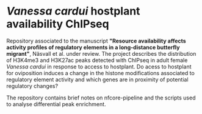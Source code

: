# <i>Vanessa cardui</i> hostplant availability ChIPseq
 
 Repository associated to the manuscript <b>"Resource availability affects activity profiles of regulatory elements in a long-distance butterfly migrant"</b>, Näsvall et al. under review. The project describes the distribution of H3K4me3 and H3K27ac peaks detected with ChIPseq in adult female <i>Vanessa cardui</i> in  response to access to hostplant. Do acess to hostplant for oviposition induces a change in the histone modifications associated to regulatory element activity and which genes are in proximity of potential regulatory changes? 
 
 The repository contains brief notes on nfcore-pipeline and the scripts used to analyse differential peak enrichment. 
